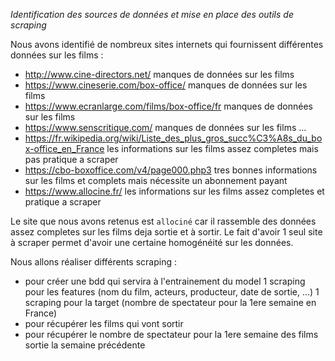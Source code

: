*Identification des sources de données et mise en place des outils de scraping*


Nous avons identifié de nombreux sites internets qui fournissent différentes données sur les films :

- http://www.cine-directors.net/
    manques de données sur les films
- https://www.cineserie.com/box-office/
    manques de données sur les films
- https://www.ecranlarge.com/films/box-office/fr
    manques de données sur les films
- https://www.senscritique.com/
    manques de données sur les films
...
- https://fr.wikipedia.org/wiki/Liste_des_plus_gros_succ%C3%A8s_du_box-office_en_France
    les informations sur les films assez completes mais pas pratique a scraper
- https://cbo-boxoffice.com/v4/page000.php3
    tres bonnes informations sur les films et complets mais nécessite un abonnement payant
- https://www.allocine.fr/
    les informations sur les films assez completes et pratique a scraper

Le site que nous avons retenus est `allociné` car il rassemble des données assez completes sur les films deja sortie et à sortir.
Le fait d'avoir 1 seul site à scraper permet d'avoir une certaine homogénéité sur les données.


Nous allons réaliser différents scraping :

- pour créer une bdd qui servira à l'entrainement du model
    1 scraping pour les features (nom du film, acteurs, producteur, date de sortie, ...)
    1 scraping pour la target (nombre de spectateur pour la 1ere semaine en France)
- pour récupérer les films qui vont sortir
- pour récupérer le nombre de spectateur pour la 1ere semaine des films sortie la semaine précédente
